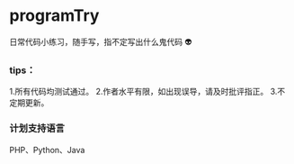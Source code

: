 # programTry
日常代码小练习，随手写，指不定写出什么鬼代码 :alien: 
### tips：
1.所有代码均测试通过。
2.作者水平有限，如出现误导，请及时批评指正。
3.不定期更新。

### 计划支持语言
PHP、Python、Java